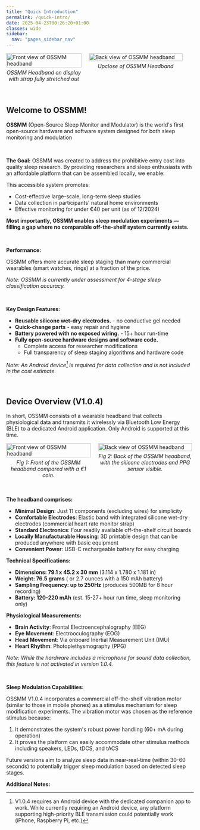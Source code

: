 ```yaml
---
title: "Quick Introduction"
permalink: /quick-intro/
date: 2025-04-23T00:26:20+01:00
classes: wide
sidebar:
  nav: "pages_sidebar_nav"
---
```


<div style="display: flex; flex-direction: row; align-items: flex-start;">
  <figure style="margin: 0; width: 40%;">
    <img src="{{ site.url }}/OSSMM/media/quick-intro/stretch.jpg" alt="Front view of OSSMM headband" style="width: 100%;">
    <figcaption style="text-align: center; font-style: italic; margin-top: 5px;">OSSMM Headband on display with strap fully stretched out</figcaption>
  </figure>
  <figure style="margin: 0; width: 50%; margin-left: 4%;">
    <img src="{{ site.url }}/OSSMM/media/quick-intro/ports.jpg" alt="Back view of OSSMM headband" style="width: 100%;">
    <figcaption style="text-align: center; font-style: italic; margin-top: 5px;">Upclose of OSSMM Headband</figcaption>
  </figure>
</div>
<br><br>

## Welcome to OSSMM!

**OSSMM** (Open-Source Sleep Monitor and Modulator) is the world's first 
open-source hardware and software system designed for both sleep monitoring 
and modulation

<br>

**The Goal:** OSSMM was created to address the prohibitive entry cost into 
quality sleep research. By providing researchers and sleep enthusiasts with an
affordable platform that can be assembled locally, we enable:

This accessible system promotes:

- Cost-effective large-scale, long-term sleep studies
- Data collection in participants' natural home environments
- Effective monitoring for under €40 per unit (as of 12/2024)

**Most importantly, OSSMM enables sleep modulation experiments — filling a gap 
where no comparable off-the-shelf system currently exists.**

<br>

**Performance:** 

OSSMM offers more accurate sleep staging than many commercial wearables 
(smart watches, rings) at a fraction of the price. 


*Note: OSSMM is currently under assessment for 4-stage sleep classification accuracy.*

<br>

**Key Design Features:**

* **Reusable silicone wet-dry electrodes.** - no conductive gel needed
* **Quick-change parts** - easy repair and hygiene
* **Battery powered with no exposed wiring.** - 15+ hour run-time
* **Fully open-source hardware designs and software code.**
  - Complete access for researcher modifications
  - Full transparency of sleep staging algorithms and hardware code
  

*Note: An Android device[^note1] is required for data collection and is not included in the cost estimate.*

<br>

## Device Overview (V1.0.4)

In short, OSSMM consists of a wearable headband that collects physiological data
and transmits it wirelessly via Bluetooth Low Energy (BLE) to a dedicated 
Android application. Only Android is supported at this time.

<div style="display: flex; flex-direction: row; align-items: flex-start;">
  <figure style="margin: 0; width: 45%;">
    <img src="{{ site.url }}/OSSMM/media/quick-intro/front.jpg" alt="Front view of OSSMM headband" style="width: 100%;">
    <figcaption style="text-align: center; font-style: italic; margin-top: 5px;">Fig 1: Front of the OSSMM headband compared with a €1 coin.</figcaption>
  </figure>
  <figure style="margin: 0; width: 50%; margin-left: 4%;">
    <img src="{{ site.url }}/OSSMM/media/quick-intro/back.jpg" alt="Back view of OSSMM headband" style="width: 100%;">
    <figcaption style="text-align: center; font-style: italic; margin-top: 5px;">Fig 2: Back of the OSSMM headband, with the silicone electrodes and PPG sensor visible.</figcaption>
  </figure>
</div>
<br><br>

**The headband comprises:**

* **Minimal Design**: Just 11 components (excluding wires) for simplicity
* **Comfortable Electrodes**: Elastic band with integrated silicone wet-dry electrodes (commercial heart rate monitor strap)
* **Standard Electronics**: Four readily available off-the-shelf circuit boards
* **Locally Manufacturable Housing**: 3D printable design that can be produced anywhere with basic equipment
* **Convenient Power**: USB-C rechargeable battery for easy charging


**Technical Specifications:**

* **Dimensions: 79.1 x 45.2 x 30 mm** (3.114 x 1.780 x 1.181 in)
* **Weight: 76.5 grams** ( or 2.7 ounces with a 150 mAh battery)
* **Sampling Frequency: up to 250Hz** (produces 500MB for 8 hour recording)
* **Battery: 120-220 mAh** (est. 15-27+ hour run time, sleep monitoring only)

**Physiological Measurements:**

* **Brain Activity**: Frontal Electroencephalography (EEG)
* **Eye Movement**: Electrooculography (EOG)
* **Head Movement**: Via onboard Inertial Measurement Unit (IMU)
* **Heart Rhythm**: Photoplethysmography (PPG)

*Note: While the hardware includes a microphone for sound data collection, 
this feature is not activated in version 1.0.4.*

<br>

**Sleep Modulation Capabilities:**

OSSMM V1.0.4 incorporates a commercial off-the-shelf vibration motor 
(similar to those in mobile phones) as a stimulus mechanism for sleep 
modification experiments. The vibration motor was chosen as the reference 
stimulus because:

1. It demonstrates the system's robust power handling (60+ mA during operation)
2. It proves the platform can easily accommodate other stimulus methods 
including speakers, LEDs, tDCS, and tACS

Future versions aim to analyze sleep data in near-real-time 
(within 30-60 seconds) to potentially trigger sleep modulation 
based on detected sleep stages.

**Additional Notes:**

[^note1]: V1.0.4 requires an Android device with the dedicated companion app
to work. While currently requiring an Android device, any platform supporting 
high-priority BLE transmission could potentially work (iPhone, Raspberry Pi, etc.)

